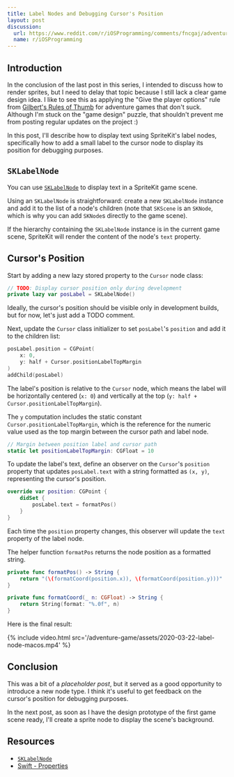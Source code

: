 ```yaml
---
title: Label Nodes and Debugging Cursor's Position
layout: post
discussion:
  url: https://www.reddit.com/r/iOSProgramming/comments/fncgaj/adventure_game_development_using_spritekit_label/
  name: r/iOSProgramming
---
```


## Introduction

In the conclusion of the last post in this series, I intended to discuss how to render sprites, but I need to delay that topic because I still lack a clear game design idea. I like to see this as applying the "Give the player options" rule from [Gilbert's Rules of Thumb](https://grumpygamer.com/why_adventure_games_suck) for adventure games that don't suck. Although I'm stuck on the "game design" puzzle, that shouldn't prevent me from posting regular updates on the project :)

In this post, I'll describe how to display text using SpriteKit's label nodes, specifically how to add a small label to the cursor node to display its position for debugging purposes.

## `SKLabelNode`

You can use [`SKLabelNode`](https://developer.apple.com/documentation/spritekit/sklabelnode) to display text in a SpriteKit game scene.

Using an `SKLabelNode` is straightforward: create a new `SKLabelNode` instance and add it to the list of a node's children (note that `SKScene` is an `SKNode`, which is why you can add `SKNode`s directly to the game scene).

If the hierarchy containing the `SKLabelNode` instance is in the current game scene, SpriteKit will render the content of the node's `text` property.

## Cursor's Position

Start by adding a new lazy stored property to the `Cursor` node class:

```swift
// TODO: Display cursor position only during development
private lazy var posLabel = SKLabelNode()
```

Ideally, the cursor's position should be visible only in development builds, but for now, let's just add a TODO comment.

Next, update the `Cursor` class initializer to set `posLabel`'s `position` and add it to the children list:

```swift
posLabel.position = CGPoint(
    x: 0,
    y: half + Cursor.positionLabelTopMargin
)
addChild(posLabel)
```

The label's position is relative to the `Cursor` node, which means the label will be horizontally centered (`x: 0`) and vertically at the top (`y: half + Cursor.positionLabelTopMargin`).

The `y` computation includes the static constant `Cursor.positionLabelTopMargin`, which is the reference for the numeric value used as the top margin between the cursor path and label node.

```swift
// Margin between position label and cursor path
static let positionLabelTopMargin: CGFloat = 10
```

To update the label's text, define an observer on the `Cursor`'s `position` property that updates `posLabel.text` with a string formatted as `(x, y)`, representing the cursor's position.

```swift
override var position: CGPoint {
    didSet {
        posLabel.text = formatPos()
    }
}
```

Each time the `position` property changes, this observer will update the `text` property of the label node.

The helper function `formatPos` returns the node position as a formatted string.

```swift
private func formatPos() -> String {
    return "(\(formatCoord(position.x)), \(formatCoord(position.y)))"
}

private func formatCoord(_ n: CGFloat) -> String {
    return String(format: "%.0f", n)
}
```

Here is the final result:

{% include video.html src='/adventure-game/assets/2020-03-22-label-node-macos.mp4' %}

## Conclusion

This was a bit of a *placeholder post*, but it served as a good opportunity to introduce a new node type. I think it's useful to get feedback on the cursor's position for debugging purposes.

In the next post, as soon as I have the design prototype of the first game scene ready, I'll create a sprite node to display the scene's background.

## Resources

* [`SKLabelNode`](https://developer.apple.com/documentation/spritekit/sklabelnode)
* [Swift - Properties](https://docs.swift.org/swift-book/LanguageGuide/Properties.html)
